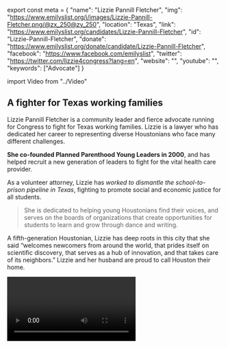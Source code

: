 export const meta = {
  "name": "Lizzie Pannill Fletcher",
  "img": "https://www.emilyslist.org/i/images/Lizzie-Pannill-Fletcher.png/@zx_250@zy_250",
  "location": "Texas",
  "link": "https://www.emilyslist.org/candidates/Lizzie-Pannill-Fletcher",
  "id": "Lizzie-Pannill-Fletcher",
  "donate": "https://www.emilyslist.org/donate/candidate/Lizzie-Pannill-Fletcher",
  "facebook": "https://www.facebook.com/emilyslist",
  "twitter": "https://twitter.com/lizzie4congress?lang=en",
  "website": "",
  "youtube": "",
  "keywords": ["Advocate"]
}

import Video from "../Video"

## A fighter for Texas working families

Lizzie Pannill Fletcher is a community leader and fierce advocate running for Congress to fight for Texas working families. Lizzie is a lawyer who has dedicated her career to representing diverse Houstonians who face many different challenges.

**She co-founded Planned Parenthood Young Leaders in 2000**, and has helped recruit a new generation of leaders to fight for the vital health care provider.

As a volunteer attorney, Lizzie has _worked to dismantle the school-to-prison pipeline in Texas_, fighting to promote social and economic justice for all students.

> She is dedicated to helping young Houstonians find their voices, and serves on the boards of organizations that create opportunities for students to learn and grow through dance and writing.

A fifth-generation Houstonian, Lizzie has deep roots in this city that she said “welcomes newcomers from around the world, that prides itself on scientific discovery, that serves as a hub of innovation, and that takes care of its neighbors.” Lizzie and her husband are proud to call Houston their home.

<Video id="lXckraM3-pY" />

## A champion for expanding economic opportunity

Lizzie has dedicated her career to working “for real Houstonians, with real problems, who need real solutions,” she has said, and she’s running for Congress to expand economic opportunity and help create good paying jobs for hardworking Texans. At a time when Republicans are desperate to undo all the progress we’ve worked so hard to make, Lizzie will fiercely defend Texans’ access to affordable health care. Lizzie is a pro-choice champion who first became politically engaged as a teenager during the 1992 Republican National Convention, when she volunteered to protect reproductive health care clinics from anti-choice protesters attempting to block patients from entering. She is a powerful advocate for Gulf Coast communities that are fighting to recover from the devastation Hurricane Harvey caused, and when elected she will make their voices heard in Congress. “Scientists and business leaders in Houston agree that climate change is real,” Lizzie has said. “We need leaders who understand the threat of our changing climate and those willing to work with our allies around the world to find ways to address its devastating effects.”

## An opportunity to flip a seat from red to blue

Lizzie is challenging incumbent Republican Congressman John Culberson, an extremist who has spent his nine terms in office prioritizing a dangerous agenda that hurts the working families he was elected to serve. Our path to taking back the House runs straight through this district where Hillary Clinton outperformed Donald Trump in 2016. This seat has been under Republican control ever since George H.W. Bush won it in 1966, but the rapidly changing demographics of the vibrant Houston area have dramatically changed the political landscape here in recent years. Let’s show her grassroots campaign our full support and elect this champion for Texas working families — and take back the House.
